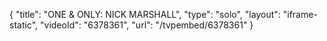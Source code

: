 {
    "title": "ONE & ONLY: NICK MARSHALL",
    "type": "solo",
    "layout": "iframe-static",
    "videoId": "6378361",
    "url": "\/tvpembed\/6378361"
}